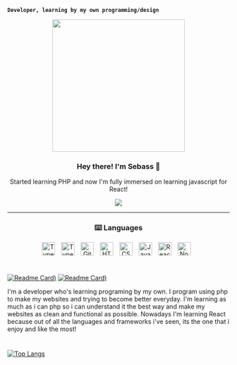 **`Developer, learning by my own programming/design`**
<p align="center" width="300">
   <img align="center" width="300" src="https://github.com/Sebasssssss/IMAGES/blob/main/red%20pandaa.png?raw=true" />
   <h3 align="center">Hey there! I'm Sebass 🦊</h3>
</p>
<p align="center">Started learning PHP and now I'm fully immersed on learning javascript for React! </p>

<p align="center">
  <!-- Typing SVG by DenverCoder1 - https://github.com/DenverCoder1/readme-typing-svg -->
  <a href="https://github.com/DenverCoder1/readme-typing-svg">
    <img src="https://readme-typing-svg.demolab.com/?lines=Started+learning+PHP;Learning+javascript+for+React!&font=Fira%20Code&center=true&width=440&height=45&color=f75c7e&vCenter=true&pause=1000&size=22" /></a>
</p>

---

### <h3 align="center">⌨️ Languages</h3>
<div align="center">
   <img alt="TypeScript" width="30px" style="padding-right:10px;" src="https://cdn.jsdelivr.net/gh/devicons/devicon/icons/php/php-original.svg" />
   <img alt="TypeScript" width="30px" style="padding-right:10px;" src="https://cdn.jsdelivr.net/gh/devicons/devicon/icons/typescript/typescript-plain.svg" />
   <img alt="Git" width="30px" style="padding-right:10px;" src="https://cdn.jsdelivr.net/gh/devicons/devicon/icons/git/git-original.svg" />
   <img alt="HTML" width="30px" style="padding-right:10px;" src="https://cdn.jsdelivr.net/gh/devicons/devicon/icons/html5/html5-plain.svg" />
   <img alt="CSS" width="30px" style="padding-right:10px;" src="https://cdn.jsdelivr.net/gh/devicons/devicon/icons/css3/css3-plain.svg" />
   <img alt="JavaScript" width="30px" style="padding-right:10px;" src="https://cdn.jsdelivr.net/gh/devicons/devicon/icons/javascript/javascript-plain.svg" />
   <img alt="React" width="30px" style="padding-right:10px;" src="https://cdn.jsdelivr.net/gh/devicons/devicon/icons/react/react-original.svg" />
   <img alt="NodeJS" width="30px" style="padding-right:10px;" src="https://cdn.jsdelivr.net/gh/devicons/devicon/icons/nodejs/nodejs-original.svg" />
</div>

#

[![Readme Card](https://github-readme-stats.vercel.app/api/pin/?username=Sebasssssss&repo=Football-Wbsite-Frontend-Backend&title_color=0b657f&icon_color=89729f&text_color=ffffff&bg_color=1f1928&hide_border=true))](https://github.com/Sebasssssss/Football-Wbsite-Frontend-Backend)
[![Readme Card](https://github-readme-stats.vercel.app/api/pin/?username=Sebasssssss&repo=PersonalBlog-PHP-Takuya-WhatIUse&title_color=0b657f&icon_color=89729f&text_color=ffffff&bg_color=1f1928&hide_border=true))](https://github.com/Sebasssssss/PersonalBlog-PHP-Takuya-WhatIUse)

I'm a developer who's learning programing by my own. I program using php to make my websites and trying to become better everyday. I'm learning as much as i can php so i can understand it the best way and make my websites as clean and functional as possible. Nowadays I'm learning React because out of all the languages and frameworks i've seen, its the one that i enjoy and like the most! 

#

[![Top Langs](https://github-readme-stats.vercel.app/api/top-langs/?username=Sebasssssss&layout=compact&title_color=0b657f&icon_color=f9f9f9&text_color=9f9f9f&bg_color=1f1928&hide_border=true)](https://github.com/Sebasssssss/github-readme-stats)

